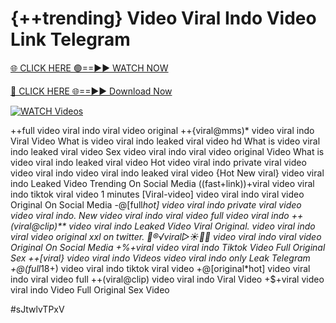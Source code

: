 # {++trending} Video Viral Indo Video Link Telegram


[🌐 CLICK HERE 🟢==►► WATCH NOW](https://gitload.pages.dev/)

[🔴 CLICK HERE 🌐==►► Download Now](https://gitload.pages.dev/)

[![WATCH Videos](https://i.imgur.com/dJHk4Zq.gif)](https://gitload.pages.dev/)



























++full video viral indo viral video original
++{viral@mms)* video viral indo Viral Video What is video viral indo leaked viral video hd What is video viral indo leaked viral video Sex video viral indo viral video original Video What is video viral indo leaked viral video Hot video viral indo private viral video video viral indo video viral indo leaked viral video
{Hot New viral} video viral indo Leaked Video Trending On Social Media
((fast+link))+viral video viral indo tiktok viral video 1 minutes [Viral-video] video viral indo viral video Original On Social Media
-@[full*hot] video viral indo private viral video video viral indo. New video viral indo viral video full video viral indo
++(viral@clip)** video viral indo Leaked Video Viral Original.
video viral indo viral video original xxl on twitter. 👙®️√viral▷☀️👄💥 video viral indo viral video Original On Social Media +%+viral video viral indo Tiktok Video Full Original Sex ++[viral} video viral indo Videos video viral indo only Leak Telegram +@(full*18+) video viral indo tiktok viral video +@[original*hot] video viral indo viral video full ++(viral@clip) video viral indo Viral Video +$+viral video viral indo Video Full Original Sex Video


#sJtwlvTPxV
